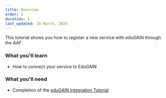 ```yaml
---
title: Overview
order: 1
duration: 1
last_updated: 10 March, 2025
---
```


This tutorial shows you how to register a new service with eduGAIN through the AAF.

### What you'll learn

- How to connect your service to EduGAIN

### What you'll need

- Completion of the [eduGAIN Integration Tutorial](/edugain-integration/01-overview)